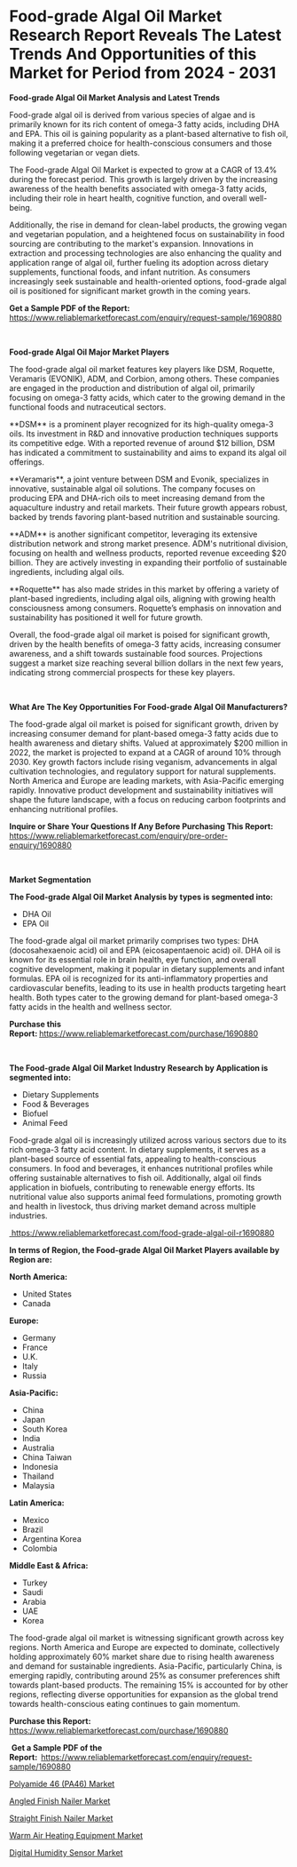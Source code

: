 <p><h1>Food-grade Algal Oil Market Research Report Reveals The Latest Trends And Opportunities of this Market for Period from 2024 - 2031</h1></p><p><strong>Food-grade Algal Oil Market Analysis and Latest Trends</strong></p>
<p><p>Food-grade algal oil is derived from various species of algae and is primarily known for its rich content of omega-3 fatty acids, including DHA and EPA. This oil is gaining popularity as a plant-based alternative to fish oil, making it a preferred choice for health-conscious consumers and those following vegetarian or vegan diets. </p><p>The Food-grade Algal Oil Market is expected to grow at a CAGR of 13.4% during the forecast period. This growth is largely driven by the increasing awareness of the health benefits associated with omega-3 fatty acids, including their role in heart health, cognitive function, and overall well-being. </p><p>Additionally, the rise in demand for clean-label products, the growing vegan and vegetarian population, and a heightened focus on sustainability in food sourcing are contributing to the market's expansion. Innovations in extraction and processing technologies are also enhancing the quality and application range of algal oil, further fueling its adoption across dietary supplements, functional foods, and infant nutrition. As consumers increasingly seek sustainable and health-oriented options, food-grade algal oil is positioned for significant market growth in the coming years.</p></p>
<p><strong>Get a Sample PDF of the Report:&nbsp;</strong> <a href="https://www.reliablemarketforecast.com/enquiry/request-sample/1690880?utm_campaign=1530&utm_medium=2&utm_source=Github&utm_content=ia&utm_term=19102024&utm_id=food-grade-algal-oil">https://www.reliablemarketforecast.com/enquiry/request-sample/1690880</a></p>
<p>&nbsp;</p>
<p><strong>Food-grade Algal Oil Major Market Players</strong></p>
<p><p>The food-grade algal oil market features key players like DSM, Roquette, Veramaris (EVONIK), ADM, and Corbion, among others. These companies are engaged in the production and distribution of algal oil, primarily focusing on omega-3 fatty acids, which cater to the growing demand in the functional foods and nutraceutical sectors.</p><p>**DSM** is a prominent player recognized for its high-quality omega-3 oils. Its investment in R&D and innovative production techniques supports its competitive edge. With a reported revenue of around $12 billion, DSM has indicated a commitment to sustainability and aims to expand its algal oil offerings.</p><p>**Veramaris**, a joint venture between DSM and Evonik, specializes in innovative, sustainable algal oil solutions. The company focuses on producing EPA and DHA-rich oils to meet increasing demand from the aquaculture industry and retail markets. Their future growth appears robust, backed by trends favoring plant-based nutrition and sustainable sourcing.</p><p>**ADM** is another significant competitor, leveraging its extensive distribution network and strong market presence. ADM's nutritional division, focusing on health and wellness products, reported revenue exceeding $20 billion. They are actively investing in expanding their portfolio of sustainable ingredients, including algal oils.</p><p>**Roquette** has also made strides in this market by offering a variety of plant-based ingredients, including algal oils, aligning with growing health consciousness among consumers. Roquette’s emphasis on innovation and sustainability has positioned it well for future growth.</p><p>Overall, the food-grade algal oil market is poised for significant growth, driven by the health benefits of omega-3 fatty acids, increasing consumer awareness, and a shift towards sustainable food sources. Projections suggest a market size reaching several billion dollars in the next few years, indicating strong commercial prospects for these key players.</p></p>
<p>&nbsp;</p>
<p><strong>What Are The Key Opportunities For Food-grade Algal Oil Manufacturers?</strong></p>
<p><p>The food-grade algal oil market is poised for significant growth, driven by increasing consumer demand for plant-based omega-3 fatty acids due to health awareness and dietary shifts. Valued at approximately $200 million in 2022, the market is projected to expand at a CAGR of around 10% through 2030. Key growth factors include rising veganism, advancements in algal cultivation technologies, and regulatory support for natural supplements. North America and Europe are leading markets, with Asia-Pacific emerging rapidly. Innovative product development and sustainability initiatives will shape the future landscape, with a focus on reducing carbon footprints and enhancing nutritional profiles.</p></p>
<p><strong>Inquire or Share Your Questions If Any Before Purchasing This Report:</strong> <a href="https://www.reliablemarketforecast.com/enquiry/pre-order-enquiry/1690880?utm_campaign=1530&utm_medium=2&utm_source=Github&utm_content=ia&utm_term=19102024&utm_id=food-grade-algal-oil">https://www.reliablemarketforecast.com/enquiry/pre-order-enquiry/1690880</a></p>
<p>&nbsp;</p>
<p><strong>Market Segmentation</strong></p>
<p><strong>The Food-grade Algal Oil Market Analysis by types is segmented into:</strong></p>
<p><ul><li>DHA Oil</li><li>EPA Oil</li></ul></p>
<p><p>The food-grade algal oil market primarily comprises two types: DHA (docosahexaenoic acid) oil and EPA (eicosapentaenoic acid) oil. DHA oil is known for its essential role in brain health, eye function, and overall cognitive development, making it popular in dietary supplements and infant formulas. EPA oil is recognized for its anti-inflammatory properties and cardiovascular benefits, leading to its use in health products targeting heart health. Both types cater to the growing demand for plant-based omega-3 fatty acids in the health and wellness sector.</p></p>
<p><strong>Purchase this Report:&nbsp;</strong><a href="https://www.reliablemarketforecast.com/purchase/1690880?utm_campaign=1530&utm_medium=2&utm_source=Github&utm_content=ia&utm_term=19102024&utm_id=food-grade-algal-oil">https://www.reliablemarketforecast.com/purchase/1690880</a></p>
<p>&nbsp;</p>
<p><strong>The Food-grade Algal Oil Market Industry Research by Application is segmented into:</strong></p>
<p><ul><li>Dietary Supplements</li><li>Food & Beverages</li><li>Biofuel</li><li>Animal Feed</li></ul></p>
<p><p>Food-grade algal oil is increasingly utilized across various sectors due to its rich omega-3 fatty acid content. In dietary supplements, it serves as a plant-based source of essential fats, appealing to health-conscious consumers. In food and beverages, it enhances nutritional profiles while offering sustainable alternatives to fish oil. Additionally, algal oil finds application in biofuels, contributing to renewable energy efforts. Its nutritional value also supports animal feed formulations, promoting growth and health in livestock, thus driving market demand across multiple industries.</p></p>
<p><a href="https://www.reliablemarketforecast.com/food-grade-algal-oil-r1690880?utm_campaign=1530&utm_medium=2&utm_source=Github&utm_content=ia&utm_term=19102024&utm_id=food-grade-algal-oil">&nbsp;https://www.reliablemarketforecast.com/food-grade-algal-oil-r1690880</a></p>
<p><strong>In terms of Region, the Food-grade Algal Oil Market Players available by Region are:</strong></p>
<p>
    <p> <strong> North America: </strong>
        <ul>
            <li>United States</li>
            <li>Canada</li>
        </ul>
        </p> 
    <p> <strong> Europe: </strong>
        <ul>
            <li>Germany</li>
            <li>France</li>
            <li>U.K.</li>
            <li>Italy</li>
            <li>Russia</li>
        </ul>
        </p> 
    <p> <strong> Asia-Pacific: </strong>
        <ul>
            <li>China</li>
            <li>Japan</li>
            <li>South Korea</li>
            <li>India</li>
            <li>Australia</li>
            <li>China Taiwan</li>
            <li>Indonesia</li>
            <li>Thailand</li>
            <li>Malaysia</li>
        </ul>
        </p> 
    <p> <strong> Latin America: </strong>
        <ul>
            <li>Mexico</li>
            <li>Brazil</li>
            <li>Argentina Korea</li>
            <li>Colombia</li>
        </ul>
        </p> 
    <p> <strong> Middle East & Africa: </strong>
        <ul>
            <li>Turkey</li>
            <li>Saudi</li>
            <li>Arabia</li>
            <li>UAE</li>
            <li>Korea</li>
        </ul>
    </p>
    </p>
<p><p>The food-grade algal oil market is witnessing significant growth across key regions. North America and Europe are expected to dominate, collectively holding approximately 60% market share due to rising health awareness and demand for sustainable ingredients. Asia-Pacific, particularly China, is emerging rapidly, contributing around 25% as consumer preferences shift towards plant-based products. The remaining 15% is accounted for by other regions, reflecting diverse opportunities for expansion as the global trend towards health-conscious eating continues to gain momentum.</p></p>
<p><strong>Purchase this Report: </strong><a href="https://www.reliablemarketforecast.com/purchase/1690880?utm_campaign=1530&utm_medium=2&utm_source=Github&utm_content=ia&utm_term=19102024&utm_id=food-grade-algal-oil">https://www.reliablemarketforecast.com/purchase/1690880</a></p>
<p>&nbsp;<strong>Get a Sample PDF of the Report:&nbsp;&nbsp;</strong><a href="https://www.reliablemarketforecast.com/enquiry/request-sample/1690880?utm_campaign=1530&utm_medium=2&utm_source=Github&utm_content=ia&utm_term=19102024&utm_id=food-grade-algal-oil">https://www.reliablemarketforecast.com/enquiry/request-sample/1690880</a></p>
<p><strong></strong></p>
<p><p><a href="https://github.com/lesavftol/Market-Research-Report-List-1/blob/main/polyamide-46-pa46-market.md?utm_campaign=1530&utm_medium=2&utm_source=Github&utm_content=ia&utm_term=19102024&utm_id=food-grade-algal-oil">Polyamide 46 (PA46) Market</a></p><p><a href="https://issuu.com/reportprime-2/docs/angled-finish-nailer-market-size-20_1a84f77e8e9a40?utm_campaign=1530&utm_medium=2&utm_source=Github&utm_content=ia&utm_term=19102024&utm_id=food-grade-algal-oil">Angled Finish Nailer Market</a></p><p><a href="https://issuu.com/reportprime-2/docs/straight-finish-nailer-market-size-_161f13b6de9bbf?utm_campaign=1530&utm_medium=2&utm_source=Github&utm_content=ia&utm_term=19102024&utm_id=food-grade-algal-oil">Straight Finish Nailer Market</a></p><p><a href="https://www.linkedin.com/pulse/warm-air-heating-equipment-market-strategic-insights-product-764ef?utm_campaign=1530&utm_medium=2&utm_source=Github&utm_content=ia&utm_term=19102024&utm_id=food-grade-algal-oil">Warm Air Heating Equipment Market</a></p><p><a href="https://www.linkedin.com/pulse/emerging-trends-digital-humidity-sensor-market-detailed-overview-ppw0f?utm_campaign=1530&utm_medium=2&utm_source=Github&utm_content=ia&utm_term=19102024&utm_id=food-grade-algal-oil">Digital Humidity Sensor Market</a></p></p>